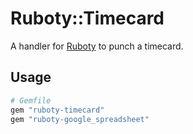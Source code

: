 # Ruboty::Timecard

A handler for [Ruboty](https://github.com/r7kamura/ruboty) to punch a timecard.

## Usage

```ruby
# Gemfile
gem "ruboty-timecard"
gem "ruboty-google_spreadsheet"
```
